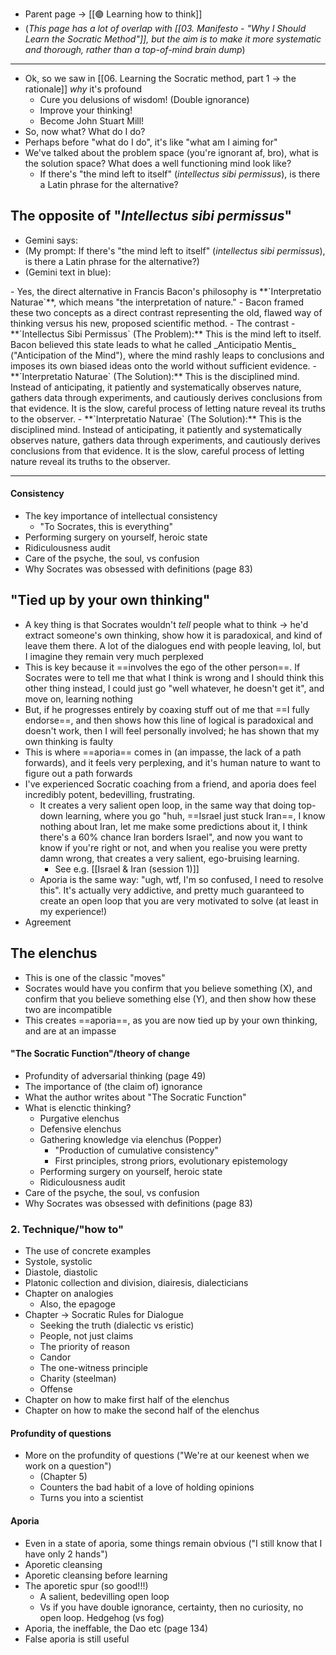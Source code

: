 - Parent page → [[🟣 Learning how to think]]
- (*This page has a lot of overlap with [[03. Manifesto - "Why I Should Learn the Socratic Method"]], but the aim is to make it more systematic and thorough, rather than a top-of-mind brain dump*)
---
- Ok, so we saw in [[06. Learning the Socratic method, part 1 → the rationale]] *why* it's profound
	- Cure you delusions of wisdom! (Double ignorance)
	- Improve your thinking!
	- Become John Stuart Mill! 
- So, now what? What do I do?
- Perhaps before "what do I do", it's like "what am I aiming for"
- We've talked about the problem space (you're ignorant af, bro), what is the solution space? What does a well functioning mind look like?
	- If there's "the mind left to itself" (*intellectus sibi permissus*), is there a Latin phrase for the alternative?
## The opposite of "*Intellectus sibi permissus*"
- Gemini says:
- (My prompt: If there's "the mind left to itself" (*intellectus sibi permissus*), is there a Latin phrase for the alternative?)
- (Gemini text in <span class="text-blue">blue</span>):
<span class="text-blue">
- Yes, the direct alternative in Francis Bacon's philosophy is **`Interpretatio Naturae`**, which means "the interpretation of nature."
- Bacon framed these two concepts as a direct contrast representing the old, flawed way of thinking versus his new, proposed scientific method.
- The contrast
	- **`Intellectus Sibi Permissus` (The Problem):** This is the mind left to itself. Bacon believed this state leads to what he called _Anticipatio Mentis_ ("Anticipation of the Mind"), where the mind rashly leaps to conclusions and imposes its own biased ideas onto the world without sufficient evidence.
	- **`Interpretatio Naturae` (The Solution):** This is the disciplined mind. Instead of anticipating, it patiently and systematically observes nature, gathers data through experiments, and cautiously derives conclusions from that evidence. It is the slow, careful process of letting nature reveal its truths to the observer.
- **`Interpretatio Naturae` (The Solution):** This is the disciplined mind. Instead of anticipating, it patiently and systematically observes nature, gathers data through experiments, and cautiously derives conclusions from that evidence. It is the slow, careful process of letting nature reveal its truths to the observer.
</span>

---
#### Consistency
- The key importance of intellectual consistency
	- "To Socrates, this is everything"
- Performing surgery on yourself, heroic state
- Ridiculousness audit
- Care of the psyche, the soul, vs confusion
- Why Socrates was obsessed with definitions (page 83)


## "Tied up by your own thinking"
- A key thing is that Socrates wouldn't *tell* people what to think → he'd extract someone's own thinking, show how it is paradoxical, and kind of leave them there. A lot of the dialogues end with people leaving, lol, but I imagine they remain very much perplexed
- This is key because it ==involves the ego of the other person==. If Socrates were to tell me that what I think is wrong and I should think this other thing instead, I could just go "well whatever, he doesn't get it", and move on, learning nothing
- But, if he progresses entirely by coaxing stuff out of me that ==I fully endorse==, and then shows how this line of logical is paradoxical and doesn't work, then I will feel personally involved; he has shown that my own thinking is faulty
- This is where ==aporia== comes in (an impasse, the lack of a path forwards), and it feels very perplexing, and it's human nature to want to figure out a path forwards
- I've experienced Socratic coaching from a friend, and aporia does feel incredibly potent, bedevilling, frustrating. 
	- It creates a very salient open loop, in the same way that doing top-down learning, where you go "huh, ==Israel just stuck Iran==, I know nothing about Iran, let me make some predictions about it, I think there's a 60% chance Iran borders Israel", and now you want to know if you're right or not, and when you realise you were pretty damn wrong, that creates a very salient, ego-bruising learning. 
		- See e.g. [[Israel & Iran (session 1)]]
	- Aporia is the same way: "ugh, wtf, I'm so confused, I need to resolve this". It's actually very addictive, and pretty much guaranteed to create an open loop that you are very motivated to solve (at least in my experience!)
- Agreement

## The elenchus
- This is one of the classic "moves"
- Socrates would have you confirm that you believe something (X), and confirm that you believe something else (Y), and then show how these two are incompatible
- This creates ==aporia==, as you are now tied up by your own thinking, and are at an impasse

#### "The Socratic Function"/theory of change
- Profundity of adversarial thinking (page 49)
- The importance of (the claim of) ignorance
- What the author writes about "The Socratic Function"
- What is elenctic thinking?
	- Purgative elenchus
	- Defensive elenchus
	- Gathering knowledge via elenchus (Popper)
		- "Production of cumulative consistency"
		- First principles, strong priors, evolutionary epistemology
	- Performing surgery on yourself, heroic state
	- Ridiculousness audit
- Care of the psyche, the soul, vs confusion
- Why Socrates was obsessed with definitions (page 83)
### 2. Technique/"how to" 
- The use of concrete examples
- Systole, systolic
- Diastole, diastolic
- Platonic collection and division, diairesis, dialecticians
- Chapter on analogies
	- Also, the epagoge
- Chapter → Socratic Rules for Dialogue
	- Seeking the truth (dialectic vs eristic)
	- People, not just claims
	- The priority of reason
	- Candor
	- The one-witness principle
	- Charity (steelman)
	- Offense
- Chapter on how to make first half of the elenchus
- Chapter on how to make the second half of the elenchus
#### Profundity of questions
- More on the profundity of questions ("We're at our keenest when we work on a question")
	- (Chapter 5)
	- Counters the bad habit of a love of holding opinions
	- Turns you into a scientist
#### Aporia
- Even in a state of aporia, some things remain obvious ("I still know that I have only 2 hands")
- Aporetic cleansing
- Aporetic cleansing before learning
- The aporetic spur (so good!!!)
	- A salient, bedevilling open loop
	- Vs if you have double ignorance, certainty, then no curiosity, no open loop. Hedgehog (vs fog)
- Aporia, the ineffable, the Dao etc (page 134)
- False aporia is still useful